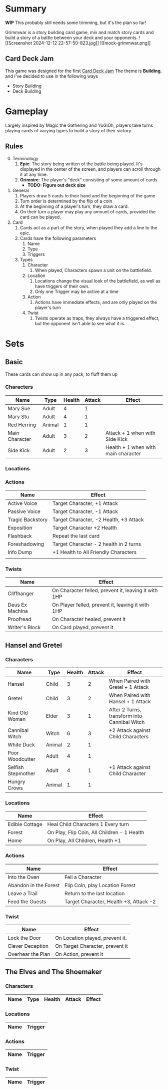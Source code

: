 # Summary
**WIP** This probably still needs some trimming, but it's the plan so far!

Grimmwar is a story building card game, mix and match story cards and build a story of a battle between your deck and your opponents.
![[Screenshot 2024-12-12 22-57-50-823.jpg]]
![[mock-grimmwar.png]]
## Card Deck Jam
This game was designed for the first [Card Deck Jam](https://itch.io/jam/card-deck-jam) The theme is **Building**, and I've decided to use in the following ways
- Story Building
- Deck Building
# Gameplay
Largely inspired by Magic the Gathering and YuGiOh, players take turns playing cards of varying types to build a story of their victory. 
## Rules
0. Terminology
	1. **Epic**: The story being written of the battle being played. It's displayed in the center of the screen, and players can scroll through it at any time.
	2. **Grimoire**: The player's "deck" consisting of some amount of cards
		- **TODO: Figure out deck size**
2. General
	1. Players draw 5 cards to their hand and the beginning of the game
	2. Turn order is determined by the flip of a coin
	3. At the beginning of a player's turn, they draw a card.
	4. On their turn a player may play any amount of cards, provided the card can be played.
3. Card
	1. Cards act as a part of the story, when played they add a line to the epic.
	2. Cards have the following parameters
		1. Name
		2. Type
		3. Triggers
	3. Types
		1. Character
			1. When played, Characters spawn a unit on the battlefield.
		2. Location
			1. Locations change the visual look of the battlefield, as well as have triggers of their own.
			2. Only one Trigger may be active at a time
		3. Action
			1. Actions have immediate effects, and are only played on the player's turn
		4. Twist
			1. Twists operate as traps, they always have a triggered effect, but the opponent isn't able to see what it is.

# Sets
## Basic
These cards can show up in any pack, to fluff them up
### Characters

| Name           | Type   | Health | Attack | Effect                              |
| -------------- | ------ | ------ | ------ | ----------------------------------- |
| Mary Sue       | Adult  | 4      | 1      |                                     |
| Mary Stu       | Adult  | 4      | 1      |                                     |
| Red Herring    | Animal | 1      | 1      |                                     |
| Main Character | Adult  | 3      | 2      | Attack + 1 when with Side Kick      |
| Side Kick      | Adult  | 2      | 3      | Health + 1 when with main character |

### Locations
### Actions

| Name             | Effect                                 |
| ---------------- | -------------------------------------- |
| Active Voice     | Target Character, +1 Attack            |
| Passive Voice    | Target Character, -1 Attack            |
| Tragic Backstory | Target Character, -2 Health, +3 Attack |
| Exposition       | Target Character +2 Health             |
| Flashback        | Repeat the last card                   |
| Foreshadowing    | Target Character - 2 health in 2 turns |
| Info Dump        | +1 Health to All Friendly Characters   |
|                  |                                        |

### Twists

| Name            | Effect                                               |
| --------------- | ---------------------------------------------------- |
| Cliffhanger     | On Character felled, prevent it, leaving it with 1HP |
| Deus Ex Machina | On Player felled, prevent it, leaving it with 1HP    |
| Proofread       | On Character healed, prevent it                      |
| Writer's Block  | On Card played, prevent it                           |


## Hansel and Gretel
### Characters

| Name               | Type   | Health | Attack | Effect                                       |
| ------------------ | ------ | ------ | ------ | -------------------------------------------- |
| Hansel             | Child  | 3      | 2      | When Paired with Gretel + 1 Attack           |
| Gretel             | Child  | 3      | 2      | When Paired with Hansel + 1 Attack           |
| Kind Old Woman     | Elder  | 3      | 1      | After 2 Turns, transform into Cannibal Witch |
| Cannibal Witch     | Witch  | 6      | 3      | +2 Attack against Child Characters           |
| White Duck         | Animal | 2      | 1      |                                              |
| Poor Woodcutter    | Adult  | 4      | 1      |                                              |
| Selfish Stepmother | Adult  | 4      | 1      | +1 Attack against Child Character            |
| Hungry Crows       | Animal | 1      | 1      |                                              |
### Locations

| Name           | Effect                                      |
| -------------- | ------------------------------------------- |
| Edible Cottage | Heal Child Characters 1 Every turn          |
| Forest         | On Play, Flip Coin, All Children - 1 Health |
| Home           | On Play, All Children, Health +1            |
### Actions

| Name                  | Effect                                 |
| --------------------- | -------------------------------------- |
| Into the Oven         | Fell a Character                       |
| Abandon in the Forest | Flip Coin, play Location Forest        |
| Leave a Trail         | Return to the last location            |
| Feed the Guests       | Target Character, Health +3, Attack -2 |
### Twist

| Name              | Effect                          |
| ----------------- | ------------------------------- |
| Lock the Door     | On Location played, prevent it. |
| Clever Deception  | On Target Character, prevent it |
| Overhear the Plan | On Action, prevent it           |

## The Elves and The Shoemaker
### Characters

| Name   | Type  | Health | Attack | Effect |
| ------ | ----- | ------ | ------ | ------ |
### Locations

| Name              | Trigger                         |
| ----------------- | ------------------------------- |
### Actions

| Name              | Trigger                         |
| ----------------- | ------------------------------- |
### Twist

| Name              | Trigger                         |
| ----------------- | ------------------------------- |
